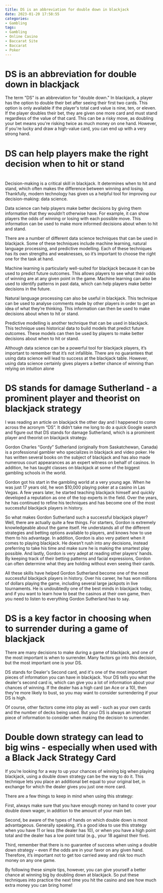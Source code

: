 ```yaml
---
title: DS is an abbreviation for double down in blackjack 
date: 2023-01-20 17:58:55
categories:
- Gambling
tags:
- Gambling
- Online Casino
- Baccarat Site
- Baccarat
- Poker
---
```



#  DS is an abbreviation for double down in blackjack 

The term "DS" is an abbreviation for "double down." In blackjack, a player has the option to double their bet after seeing their first two cards. This option is only available if the player's total card value is nine, ten, or eleven. If the player doubles their bet, they are given one more card and must stand regardless of the value of that card. This can be a risky move, as doubling your bet means you're risking twice as much money on one hand. However, if you're lucky and draw a high-value card, you can end up with a very strong hand.

#  DS can help players make the right decision when to hit or stand 
#
Decision-making is a critical skill in blackjack. It determines when to hit and stand, which often makes the difference between winning and losing. Thankfully, modern technology has given us a helpful tool for improving our decision-making: data science. 

Data science can help players make better decisions by giving them information that they wouldn’t otherwise have. For example, it can show players the odds of winning or losing with each possible move. This information can be used to make more informed decisions about when to hit and stand. 

There are a number of different data science techniques that can be used in blackjack. Some of these techniques include machine learning, natural language processing, and predictive modelling. Each of these techniques has its own strengths and weaknesses, so it’s important to choose the right one for the task at hand. 

Machine learning is particularly well-suited for blackjack because it can be used to predict future outcomes. This allows players to see what their odds of winning are at any given point in the game. Machine learning can also be used to identify patterns in past data, which can help players make better decisions in the future. 

Natural language processing can also be useful in blackjack. This technique can be used to analyse comments made by other players in order to get an idea of what they’re thinking. This information can then be used to make decisions about when to hit or stand. 

Predictive modelling is another technique that can be used in blackjack. This technique uses historical data to build models that predict future outcomes. These models can then be used by players to make better decisions about when to hit or stand. 

Although data science can be a powerful tool for blackjack players, it’s important to remember that it’s not infallible. There are no guarantees that using data science will lead to success at the blackjack table. However, using data science certainly gives players a better chance of winning than relying on intuition alone

#  DS stands for damage Sutherland - a prominent player and theorist on blackjack strategy  

I was reading an article on blackjack the other day and I happened to come across the acronym “DS”. It didn’t take me long to do a quick Google search and figure out that DS stands for damage Sutherland, which is a prominent player and theorist on blackjack strategy.

Gordon Charles “Gordy” Sutherland (originally from Saskatchewan, Canada) is a professional gambler who specializes in blackjack and video poker. He has written several books on the subject of blackjack and has also made numerous court appearances as an expert witness on behalf of casinos. In addition, he has taught classes on blackjack at some of the biggest gambling schools in the world.

Gordon got his start in the gambling world at a very young age. When he was just 17 years old, he won $10,000 playing poker at a casino in Las Vegas. A few years later, he started teaching blackjack himself and quickly developed a reputation as one of the top experts in the field. Over the years, he has continued to refine his techniques and has become one of the most successful blackjack players in history.

So what makes Gordon Sutherland such a successful blackjack player? Well, there are actually quite a few things. For starters, Gordon is extremely knowledgeable about the game itself. He understands all of the different strategies and betting options available to players, and knows how to use them to his advantage. In addition, Gordon is also very patient when it comes to playing blackjack. He doesn’t rush into any decisions, instead preferring to take his time and make sure he is making the smartest play possible. And lastly, Gordon is very adept at reading other players’ hands. By keeping track of their betting patterns and facial expressions, Gordon can often determine what they are holding without even seeing their cards.

All these skills have helped Gordon Sutherland become one of the most successful blackjack players in history. Over his career, he has won millions of dollars playing the game, including several large jackpots in live tournaments. He is undoubtedly one of the best minds in blackjack today, and if you want to learn how to beat the casinos at their own game, then you need to listen to everything Gordon Sutherland has to say.

#  DS is a key factor in choosing when to surrender during a game of blackjack 

There are many decisions to make during a game of blackjack, and one of the most important is when to surrender. Many factors go into this decision, but the most important one is your DS.

DS stands for Dealer's Second card, and it's one of the most important pieces of information you can have in blackjack. Your DS tells you what the dealer's second card is, which can give you a lot of information about your chances of winning. If the dealer has a high card (an Ace or a 10), then they're more likely to bust, so you may want to consider surrendering if your DS is high.

Of course, other factors come into play as well - such as your own cards and the number of decks being used. But your DS is always an important piece of information to consider when making the decision to surrender.

#  Double down strategy can lead to big wins - especially when used with a Black Jack Strategy Card

If you’re looking for a way to up your chances of winning big when playing blackjack, using a double down strategy can be the way to do it. This technique lets you place an additional bet equal to your original bet, in exchange for which the dealer gives you just one more card.

There are a few things to keep in mind when using this strategy:

First, always make sure that you have enough money on hand to cover your double down wager, in addition to the amount of your main bet.

Second, be aware of the types of hands on which double down is most advantageous. Generally speaking, it’s a good idea to use this strategy when you have 11 or less (the dealer has 10), or when you have a high point total and the dealer has a low point total (e.g., your 18 against their five).

Third, remember that there is no guarantee of success when using a double down strategy – even if the odds are in your favor on any given hand. Therefore, it’s important not to get too carried away and risk too much money on any one game.

By following these simple tips, however, you can give yourself a better chance at winning big by doubling down at blackjack. So put these techniques into practice the next time you hit the casino and see how much extra money you can bring home!
